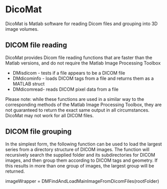 # DicoMat
DicoMat is Matlab software for reading Dicom files and grouping into 3D image volumes.

## DICOM file reading
DicoMat provides Dicom file reading functions that are faster than the Matlab versions, and do not require the Matlab Image Processing Toolbox

 * DMisdicom - tests if a file appears to be a DICOM file
 * DMdicominfo - loads DICOM tags from a file and returns them as a MATLAB struct
 * DMdicomread- reads DICOM pixel data from a file
 
Please note: while these functions are used in a similar way to the corresponding methods of the Matlab Image Processing Toolbox, they are not guaranteed to return the exact same output in all circumstances. DicoMat may not work for all DICOM files.

## DICOM file grouping

In the simplest form, the following function can be used to load the largest series from a directory structure of DICOM images.
The function will recursively search the supplied folder and its subdirectories for DICOM images, and then group them according to DICOM tags and geometry.
If this results in more than one group of images, the largest group will be returned.

imageWrapper = DMFindAndLoadMainImageFromDicomFiles(rootFolder)
